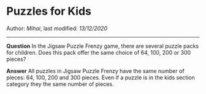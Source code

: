 # Puzzles for Kids

Author: *Mihai*, last modified: _13/12/2020_

---

**Question**
In the Jigsaw Puzzle Frenzy game, there are several puzzle packs for children. Does this pack offer the same choice of 64, 100, 200 or 300 pieces?

**Answer**
All puzzles in Jigsaw Puzzle Frenzy have the same number of pieces: 64, 100, 200 and 300 pieces. Even if a puzzle is in the kids section category they the same number of pieces.

